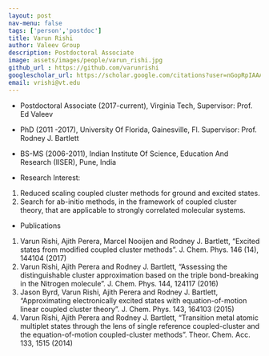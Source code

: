 ```yaml
---
layout: post 
nav-menu: false 
tags: ['person','postdoc']
title: Varun Rishi 
author: Valeev Group 
description: Postdoctoral Associate
image: assets/images/people/varun_rishi.jpg
github_url : https://github.com/varunrishi
googlescholar_url: https://scholar.google.com/citations?user=nGopRpIAAAAJ&hl=en
email: vrishi@vt.edu
---
```

- Postdoctoral Associate (2017-current), Virginia Tech, Supervisor: Prof. Ed Valeev
- PhD (2011 -2017), University Of Florida, Gainesville, Fl. Supervisor: Prof. Rodney J. Bartlett 
- BS-MS (2006-2011), Indian Institute Of Science, Education And Research (IISER), Pune, India

- Research Interest: 
1. Reduced scaling coupled cluster methods for ground and excited states.
2. Search for ab-initio methods, in the framework of coupled cluster theory, that are applicable to strongly correlated molecular systems.


- Publications
1. Varun Rishi, Ajith Perera, Marcel Nooijen and Rodney J. Bartlett, “Excited states from modified
coupled cluster methods”. J. Chem. Phys. 146 (14), 144104 (2017)
2. Varun Rishi, Ajith Perera and Rodney J. Bartlett, “Assessing the distinguishable cluster
approximation based on the triple bond-breaking in the Nitrogen molecule”. J. Chem. Phys. 144, 124117 (2016)
3. Jason Byrd, Varun Rishi, Ajith Perera and Rodney J. Bartlett, “Approximating electronically
excited states with equation-of-motion linear coupled cluster theory”. J. Chem. Phys. 143, 164103 (2015)
4. Varun Rishi, Ajith Perera and Rodney J. Bartlett, “Transition metal atomic multiplet states
through the lens of single reference coupled-cluster and the equation-of-motion coupled-cluster
methods”. Theor. Chem. Acc. 133, 1515 (2014)

